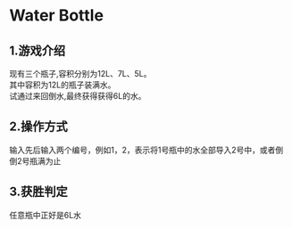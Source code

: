 # Water Bottle
## 1.游戏介绍
现有三个瓶子,容积分别为12L、7L、5L。<br>
其中容积为12L的瓶子装满水。<br>
试通过来回倒水,最终获得获得6L的水。
## 2.操作方式
输入先后输入两个编号，例如1，2，表示将1号瓶中的水全部导入2号中，或者倒倒2号瓶满为止
## 3.获胜判定
任意瓶中正好是6L水